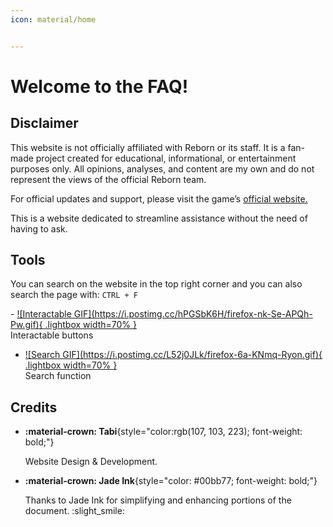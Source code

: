 ```yaml
---
icon: material/home


---
```


# Welcome to the FAQ!

## Disclaimer

This website is not officially affiliated with Reborn or its staff. It is a fan-made project created for educational, informational, or entertainment purposes only. All opinions, analyses, and content are my own and do not represent the views of the official Reborn team.

For official updates and support, please visit the game’s [official website.](https://l2reborn.org/)

This is a website dedicated to streamline assistance without the need of having to ask.

## Tools

You can search on the website in the top right corner and you can also search the page with: `CTRL + F`
<div class="grid cards" markdown>
- <a href="https://postimg.cc/hPGSbK6H">
  ![Interactable GIF](https://i.postimg.cc/hPGSbK6H/firefox-nk-Se-APQh-Pw.gif){ .lightbox width=70% }
  </a> <br>
  Interactable buttons
  
- <a href="https://postimg.cc/L52j0JLk">
  ![Search GIF](https://i.postimg.cc/L52j0JLk/firefox-6a-KNmq-Ryon.gif){ .lightbox width=70% }
  </a> <br>
  Search function

</div>

## Credits
- **:material-crown: Tabi**{style="color:rgb(107, 103, 223); font-weight: bold;"} 

    Website Design & Development.


- **:material-crown: Jade Ink**{style="color: #00bb77; font-weight: bold;"}
    
    Thanks to Jade Ink for simplifying and enhancing portions of the document. :slight_smile: